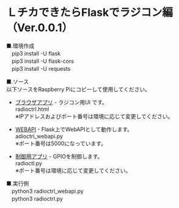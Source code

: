 ＬチカできたらFlaskでラジコン編（Ver.0.0.1）
========================

■.環境作成  
　pip3 install -U flask  
　pip3 install -U flask-cors  
　pip3 install -U requests  
  
■.ソース  
以下ソースをRaspberry Piにコピーして使用してください。
- [ブラウザアプリ](./templates/radioctrl.html) - ラジコン用UI
です。   
  radioctrl.html  
  ※IPアドレスおよびポート番号は環境に応じて変更してください。  
- [WEBAPI](./radioctrl_webapi.py) - Flask上でWebAPIとして動作します。  
  adioctrl_webapi.py  
  ※ポート番号は5000になっています。  
 
- [制御用アプリ](./radioctrl.py) - GPIOを制御します。    
  radioctl.py  
  ※ポート番号は環境に応じて変更してください。  
  
■.実行例  
　python3 radioctrl_webapi.py  
　python3 radioctrl.py

　  

